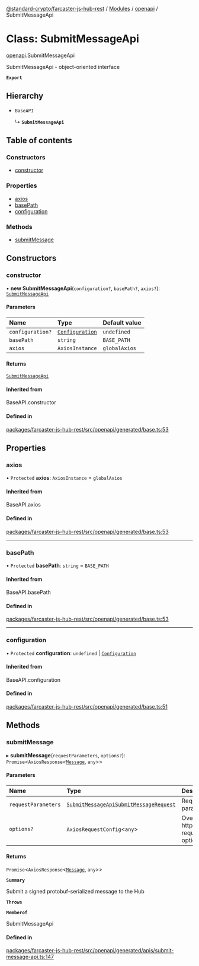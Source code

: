 [@standard-crypto/farcaster-js-hub-rest](../README.md) / [Modules](../modules.md) / [openapi](../modules/openapi.md) / SubmitMessageApi

# Class: SubmitMessageApi

[openapi](../modules/openapi.md).SubmitMessageApi

SubmitMessageApi - object-oriented interface

**`Export`**

## Hierarchy

- `BaseAPI`

  ↳ **`SubmitMessageApi`**

## Table of contents

### Constructors

- [constructor](openapi.SubmitMessageApi.md#constructor)

### Properties

- [axios](openapi.SubmitMessageApi.md#axios)
- [basePath](openapi.SubmitMessageApi.md#basepath)
- [configuration](openapi.SubmitMessageApi.md#configuration)

### Methods

- [submitMessage](openapi.SubmitMessageApi.md#submitmessage)

## Constructors

### constructor

• **new SubmitMessageApi**(`configuration?`, `basePath?`, `axios?`): [`SubmitMessageApi`](openapi.SubmitMessageApi.md)

#### Parameters

| Name | Type | Default value |
| :------ | :------ | :------ |
| `configuration?` | [`Configuration`](openapi.Configuration.md) | `undefined` |
| `basePath` | `string` | `BASE_PATH` |
| `axios` | `AxiosInstance` | `globalAxios` |

#### Returns

[`SubmitMessageApi`](openapi.SubmitMessageApi.md)

#### Inherited from

BaseAPI.constructor

#### Defined in

[packages/farcaster-js-hub-rest/src/openapi/generated/base.ts:53](https://github.com/standard-crypto/farcaster-js/blob/main/packages/farcaster-js-hub-rest/src/openapi/generated/base.ts#L53)

## Properties

### axios

• `Protected` **axios**: `AxiosInstance` = `globalAxios`

#### Inherited from

BaseAPI.axios

#### Defined in

[packages/farcaster-js-hub-rest/src/openapi/generated/base.ts:53](https://github.com/standard-crypto/farcaster-js/blob/main/packages/farcaster-js-hub-rest/src/openapi/generated/base.ts#L53)

___

### basePath

• `Protected` **basePath**: `string` = `BASE_PATH`

#### Inherited from

BaseAPI.basePath

#### Defined in

[packages/farcaster-js-hub-rest/src/openapi/generated/base.ts:53](https://github.com/standard-crypto/farcaster-js/blob/main/packages/farcaster-js-hub-rest/src/openapi/generated/base.ts#L53)

___

### configuration

• `Protected` **configuration**: `undefined` \| [`Configuration`](openapi.Configuration.md)

#### Inherited from

BaseAPI.configuration

#### Defined in

[packages/farcaster-js-hub-rest/src/openapi/generated/base.ts:51](https://github.com/standard-crypto/farcaster-js/blob/main/packages/farcaster-js-hub-rest/src/openapi/generated/base.ts#L51)

## Methods

### submitMessage

▸ **submitMessage**(`requestParameters`, `options?`): `Promise`\<`AxiosResponse`\<[`Message`](../modules/openapi.md#message), `any`\>\>

#### Parameters

| Name | Type | Description |
| :------ | :------ | :------ |
| `requestParameters` | [`SubmitMessageApiSubmitMessageRequest`](../interfaces/openapi.SubmitMessageApiSubmitMessageRequest.md) | Request parameters. |
| `options?` | `AxiosRequestConfig`\<`any`\> | Override http request option. |

#### Returns

`Promise`\<`AxiosResponse`\<[`Message`](../modules/openapi.md#message), `any`\>\>

**`Summary`**

Submit a signed protobuf-serialized message to the Hub

**`Throws`**

**`Memberof`**

SubmitMessageApi

#### Defined in

[packages/farcaster-js-hub-rest/src/openapi/generated/apis/submit-message-api.ts:147](https://github.com/standard-crypto/farcaster-js/blob/main/packages/farcaster-js-hub-rest/src/openapi/generated/apis/submit-message-api.ts#L147)
